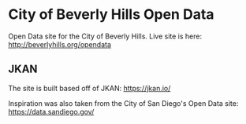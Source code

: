 # City of Beverly Hills Open Data
Open Data site for the City of Beverly Hills. Live site is here: http://beverlyhills.org/opendata

## JKAN
The site is built based off of JKAN: https://jkan.io/

Inspiration was also taken from the City of San Diego's Open Data site: https://data.sandiego.gov/

